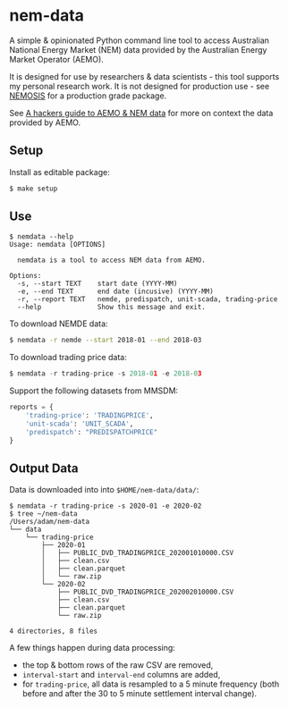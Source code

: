 # nem-data

A simple & opinionated Python command line tool to access Australian National Energy Market (NEM) data provided by the Australian Energy Market Operator (AEMO).

It is designed for use by researchers & data scientists - this tool supports my personal research work.  It is not designed for production use - see [NEMOSIS](https://github.com/UNSW-CEEM/NEMOSIS) for a production grade package.

See [A hackers guide to AEMO & NEM data](https://adgefficiency.com/hackers-aemo/) for more on context the data provided by AEMO.


## Setup

Install as editable package:

```bash
$ make setup
```


## Use

```shell-session
$ nemdata --help
Usage: nemdata [OPTIONS]

  nemdata is a tool to access NEM data from AEMO.

Options:
  -s, --start TEXT    start date (YYYY-MM)
  -e, --end TEXT      end date (incusive) (YYYY-MM)
  -r, --report TEXT   nemde, predispatch, unit-scada, trading-price
  --help              Show this message and exit.
```


To download NEMDE data:

```bash
$ nemdata -r nemde --start 2018-01 --end 2018-03
```

To download trading price data:

```python
$ nemdata -r trading-price -s 2018-01 -e 2018-03
```

Support the following datasets from MMSDM:

```python
reports = {
    'trading-price': 'TRADINGPRICE',
    'unit-scada': 'UNIT_SCADA',
    'predispatch': "PREDISPATCHPRICE"
}
```


## Output Data

Data is downloaded into into `$HOME/nem-data/data/`:

```shell-session
$ nemdata -r trading-price -s 2020-01 -e 2020-02
$ tree ~/nem-data
/Users/adam/nem-data
└── data
    └── trading-price
        ├── 2020-01
        │   ├── PUBLIC_DVD_TRADINGPRICE_202001010000.CSV
        │   ├── clean.csv
        │   ├── clean.parquet
        │   └── raw.zip
        └── 2020-02
            ├── PUBLIC_DVD_TRADINGPRICE_202002010000.CSV
            ├── clean.csv
            ├── clean.parquet
            └── raw.zip

4 directories, 8 files
```

A few things happen during data processing:

- the top & bottom rows of the raw CSV are removed,
- `interval-start` and `interval-end` columns are added,
- for `trading-price`, all data is resampled to a 5 minute frequency (both before and after the 30 to 5 minute settlement interval change).

